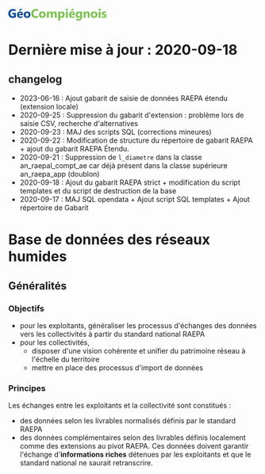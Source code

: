 ![picto](https://github.com/sigagglocompiegne/orga_gest_igeo/blob/master/doc/img/geocompiegnois_2020_reduit_v2.png)

# Dernière mise à jour : 2020-09-18
## changelog 
   * 2023-06-16 : Ajout gabarit de saisie de données RAEPA étendu (extension locale)
   * 2020-09-25 : Suppression du gabarit d'extension : problème lors de saisie CSV, recherche d'alternatives
   * 2020-09-23 : MAJ des scripts SQL (corrections mineures)
   * 2020-09-22 : Modification de structure du répertoire de gabarit RAEPA + ajout du gabarit RAEPA Étendu. 
   * 2020-09-21 : Suppression de `l_diametre` dans la classe an_raepal_compt_ae car déjà présent dans la classe supérieure an_raepa_app (doublon)
   * 2020-09-18  : Ajout du gabarit RAEPA strict + modification du script templates et du script de destruction de la base
   * 2020-09-17 : MAJ SQL opendata + Ajout script SQL templates + Ajout répertoire de Gabarit

# Base de données des réseaux humides

## Généralités

### Objectifs

* pour les exploitants, généraliser les processus d'échanges des données vers les collectivités à partir du standard national RAEPA
* pour les collectivités,
  * disposer d'une vision cohérente et unifier du patrimoine réseau à l'échelle du territoire
  * mettre en place des processus d'import de données

### Principes

Les échanges entre les exploitants et la collectivité sont constitués :
* des données selon les livrables normalisés définis par le standard RAEPA
* des données complémentaires selon des livrables définis localement comme des extensions au pivot RAEPA. Ces données doivent garantir l'échange d'**informations riches** détenues par les exploitants et que le standard national ne saurait retranscrire.
